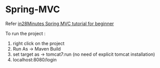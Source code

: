 # Spring-MVC

Refer <a href="https://github.com/in28minutes/SpringMvcStepByStep"> in28Minutes Spring MVC tutorial for beginner</a>

To run the project : 
 1) right click on the project
 2) Run As -> Maven Build
 3) set target as -> tomcat7:run (no need of explicit tomcat installation)
 4) localhost:8080/login
